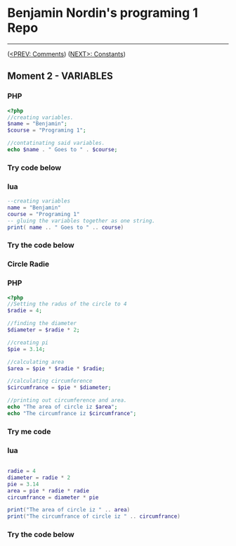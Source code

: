 #  Benjamin Nordin's programing 1 Repo #

***
([<PREV: Comments](./comments.md)) ([NEXT\>: Constants](./constants.md))

##  Moment 2 - VARIABLES ##

### PHP ###

``` php
<?php
//creating variables.
$name = "Benjamin";
$course = "Programing 1";

//contatinating said variables.
echo $name . " Goes to " . $course;
```
### Try code below ###

<script src="//repl.it/embed/Kuv6/1.js"></script>

### lua ###
``` lua
--creating variables
name = "Benjamin"
course = "Programing 1"
-- gluing the variables together as one string.
print( name .. " Goes to " .. course)
```

### Try the code below ###

<script src="//repl.it/embed/KuvN/2.js"></script>

### Circle Radie ###

### PHP ###

``` php
<?php
//Setting the radus of the circle to 4
$radie = 4;

//finding the diameter
$diameter = $radie * 2;

//creating pi
$pie = 3.14;

//calculating area
$area = $pie * $radie * $radie;

//calculating circumference
$circumfrance = $pie * $diameter;

//printing out circumference and area.
echo "The area of circle iz $area";
echo "The circumfrance iz $circumfrance";

```

### Try me code ###

<script src="//repl.it/embed/Kuv6/2.js"></script>

### lua ###

```lua

radie = 4
diameter = radie * 2
pie = 3.14
area = pie * radie * radie
circumfrance = diameter * pie

print("The area of circle iz " .. area)
print("The circumfrance of circle iz " .. circumfrance)
```
### Try the code below ###

<script src="//repl.it/embed/KuvN/3.js"></script>
